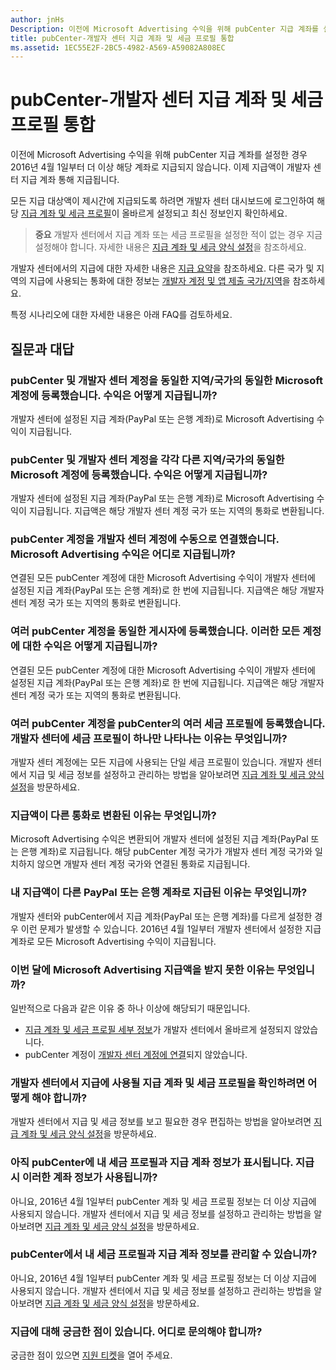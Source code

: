 ```yaml
---
author: jnHs
Description: 이전에 Microsoft Advertising 수익을 위해 pubCenter 지급 계좌를 설정한 경우 2016년 4월 1일부터 더 이상 해당 계좌로 지급되지 않습니다. 이제 지급액은 개발자 센터 지급 계좌를 통해 지급됩니다.
title: pubCenter-개발자 센터 지급 계좌 및 세금 프로필 통합
ms.assetid: 1EC55E2F-2BC5-4982-A569-A59082A808EC
---
```


# pubCenter-개발자 센터 지급 계좌 및 세금 프로필 통합


이전에 Microsoft Advertising 수익을 위해 pubCenter 지급 계좌를 설정한 경우 2016년 4월 1일부터 더 이상 해당 계좌로 지급되지 않습니다. 이제 지급액이 개발자 센터 지급 계좌 통해 지급됩니다.

모든 지급 대상액이 제시간에 지급되도록 하려면 개발자 센터 대시보드에 로그인하여 해당 [지급 계좌 및 세금 프로필](setting-up-your-payout-account-and-tax-forms.md)이 올바르게 설정되고 최신 정보인지 확인하세요.

> **중요** 개발자 센터에서 지급 계좌 또는 세금 프로필을 설정한 적이 없는 경우 지금 설정해야 합니다. 자세한 내용은 [지급 계좌 및 세금 양식 설정](setting-up-your-payout-account-and-tax-forms.md)을 참조하세요.

개발자 센터에서의 지급에 대한 자세한 내용은 [지급 요약](payout-summary.md)을 참조하세요. 다른 국가 및 지역의 지급에 사용되는 통화에 대한 정보는 [개발자 계정 및 앱 제출 국가/지역](account-types-locations-and-fees.md#account_markets)을 참조하세요.

특정 시나리오에 대한 자세한 내용은 아래 FAQ를 검토하세요.

## 질문과 대답

### pubCenter 및 개발자 센터 계정을 동일한 지역/국가의 동일한 Microsoft 계정에 등록했습니다. 수익은 어떻게 지급됩니까?

개발자 센터에 설정된 지급 계좌(PayPal 또는 은행 계좌)로 Microsoft Advertising 수익이 지급됩니다.

### pubCenter 및 개발자 센터 계정을 각각 다른 지역/국가의 동일한 Microsoft 계정에 등록했습니다. 수익은 어떻게 지급됩니까?

개발자 센터에 설정된 지급 계좌(PayPal 또는 은행 계좌)로 Microsoft Advertising 수익이 지급됩니다. 지급액은 해당 개발자 센터 계정 국가 또는 지역의 통화로 변환됩니다.

### pubCenter 계정을 개발자 센터 계정에 수동으로 연결했습니다. Microsoft Advertising 수익은 어디로 지급됩니까?

연결된 모든 pubCenter 계정에 대한 Microsoft Advertising 수익이 개발자 센터에 설정된 지급 계좌(PayPal 또는 은행 계좌)로 한 번에 지급됩니다. 지급액은 해당 개발자 센터 계정 국가 또는 지역의 통화로 변환됩니다.

### 여러 pubCenter 계정을 동일한 게시자에 등록했습니다. 이러한 모든 계정에 대한 수익은 어떻게 지급됩니까?

연결된 모든 pubCenter 계정에 대한 Microsoft Advertising 수익이 개발자 센터에 설정된 지급 계좌(PayPal 또는 은행 계좌)로 한 번에 지급됩니다. 지급액은 해당 개발자 센터 계정 국가 또는 지역의 통화로 변환됩니다.

### 여러 pubCenter 계정을 pubCenter의 여러 세금 프로필에 등록했습니다. 개발자 센터에 세금 프로필이 하나만 나타나는 이유는 무엇입니까?

개발자 센터 계정에는 모든 지급에 사용되는 단일 세금 프로필이 있습니다. 개발자 센터에서 지급 및 세금 정보를 설정하고 관리하는 방법을 알아보려면 [지급 계좌 및 세금 양식 설정](setting-up-your-payout-account-and-tax-forms.md)을 방문하세요.

### 지급액이 다른 통화로 변환된 이유는 무엇입니까?

Microsoft Advertising 수익은 변환되어 개발자 센터에 설정된 지급 계좌(PayPal 또는 은행 계좌)로 지급됩니다. 해당 pubCenter 계정 국가가 개발자 센터 계정 국가와 일치하지 않으면 개발자 센터 계정 국가와 연결된 통화로 지급됩니다.

### 내 지급액이 다른 PayPal 또는 은행 계좌로 지급된 이유는 무엇입니까?

개발자 센터와 pubCenter에서 지급 계좌(PayPal 또는 은행 계좌)를 다르게 설정한 경우 이런 문제가 발생할 수 있습니다. 2016년 4월 1일부터 개발자 센터에서 설정한 지급 계좌로 모든 Microsoft Advertising 수익이 지급됩니다.

### 이번 달에 Microsoft Advertising 지급액을 받지 못한 이유는 무엇입니까?

일반적으로 다음과 같은 이유 중 하나 이상에 해당되기 때문입니다.

-   [지급 계좌 및 세금 프로필 세부 정보](setting-up-your-payout-account-and-tax-forms.md)가 개발자 센터에서 올바르게 설정되지 않았습니다.
-   pubCenter 계정이 [개발자 센터 계정에 연결](pubcenter-dev-center-integration.md)되지 않았습니다.

### 개발자 센터에서 지급에 사용될 지급 계좌 및 세금 프로필을 확인하려면 어떻게 해야 합니까?

개발자 센터에서 지급 및 세금 정보를 보고 필요한 경우 편집하는 방법을 알아보려면 [지급 계좌 및 세금 양식 설정](setting-up-your-payout-account-and-tax-forms.md)을 방문하세요.

### 아직 pubCenter에 내 세금 프로필과 지급 계좌 정보가 표시됩니다. 지급 시 이러한 계좌 정보가 사용됩니까?

아니요, 2016년 4월 1일부터 pubCenter 계좌 및 세금 프로필 정보는 더 이상 지급에 사용되지 않습니다. 개발자 센터에서 지급 및 세금 정보를 설정하고 관리하는 방법을 알아보려면 [지급 계좌 및 세금 양식 설정](setting-up-your-payout-account-and-tax-forms.md)을 방문하세요.

### pubCenter에서 내 세금 프로필과 지급 계좌 정보를 관리할 수 있습니까?

아니요, 2016년 4월 1일부터 pubCenter 계좌 및 세금 프로필 정보는 더 이상 지급에 사용되지 않습니다. 개발자 센터에서 지급 및 세금 정보를 설정하고 관리하는 방법을 알아보려면 [지급 계좌 및 세금 양식 설정](setting-up-your-payout-account-and-tax-forms.md)을 방문하세요.

### 지급에 대해 궁금한 점이 있습니다. 어디로 문의해야 합니까?

궁금한 점이 있으면 [지원 티켓](http://go.microsoft.com/fwlink/p/?LinkId=733342)을 열어 주세요.

 

 






<!--HONumber=May16_HO2-->


